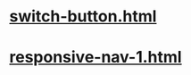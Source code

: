 # [switch-button.html](https://github.com/Mr-Mesut-OZTURK/basic-html-css-js-app/new/main/lessons/my-tools/switch-button.html)
# [responsive-nav-1.html](https://github.com/Mr-Mesut-OZTURK/basic-html-css-js-app/new/main/lessons/my-tools/responsive-nav-1.html)
